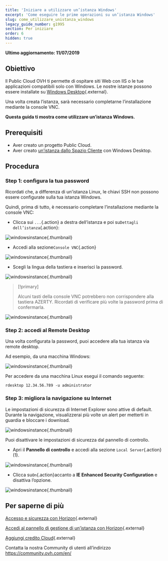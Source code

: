 ```yaml
---
title: 'Iniziare a utilizzare un’istanza Windows'
excerpt: 'Come eseguire le prime operazioni su un’istanza Windows'
slug: come_utilizzare_unistanza_windows
legacy_guide_number: g1995
section: Per iniziare
order: 6
hidden: true
---
```


**Ultimo aggiornamento: 11/07/2019**

## Obiettivo

ll Public Cloud OVH ti permette di ospitare siti Web con IIS o le tue applicazioni compatibili solo con Windows. Le nostre istanze possono essere installate su [Windows Desktop](https://www.ovhcloud.com/it/public-cloud/prices/){.external}.

Una volta creata l’istanza, sarà necessario completarne l’installazione mediante la console VNC.

**Questa guida ti mostra come utilizzare un’istanza Windows.**

## Prerequisiti

- Aver creato un progetto Public Cloud.
- Aver creato [un’istanza dallo Spazio Cliente](https://docs.ovh.com/it/public-cloud/crea_unistanza_dallo_spazio_cliente_ovh/) con Windows Desktop.

## Procedura

### Step 1: configura la tua password

Ricordati che, a differenza di un’istanza Linux, le chiavi SSH non possono essere configurate sulla tua istanza Windows.  

Quindi, prima di tutto, è necessario completare l’installazione mediante la console VNC:

- Clicca sui `...`{.action} a destra dell’istanza e poi su`Dettagli dell’istanza`{.action}:

![windowsinstance](images/firststepswindows1.png){.thumbnail}

- Accedi alla sezione`Console VNC`{.action}

![windowsinstance](images/firststepswindows2.png){.thumbnail}

- Scegli la lingua della tastiera e inserisci la password.

![windowsinstance](images/firststepswindows3.png){.thumbnail}

> [!primary]
>
> Alcuni tasti della console VNC potrebbero non corrispondere alla tastiera AZERTY.  Ricordati di verificare più volte la password prima di confermarla.
>

![windowsinstance](images/firststepswindows4.png){.thumbnail}

### Step 2: accedi al Remote Desktop

Una volta configurata la password, puoi accedere alla tua istanza via remote desktop.

Ad esempio, da una macchina Windows:

![windowsinstance](images/firststepswindows5.png){.thumbnail}

Per accedere da una macchina Linux esegui il comando seguente:

```
rdesktop 12.34.56.789 -u administrator
```
 
### Step 3: migliora la navigazione su Internet

Le impostazioni di sicurezza di Internet Explorer sono attive di default. Durante la navigazione, visualizzerai più volte un alert per metterti in guardia e bloccare i download.

![windowsinstance](images/firststepswindows6.png){.thumbnail}

Puoi disattivare le impostazioni di sicurezza dal pannello di controllo.

- Apri il **Pannello di controllo** e accedi alla sezione `Local Server`{.action}(1).

![windowsinstance](images/firststepswindows7.png){.thumbnail}

- Clicca su`On`{.action}accanto a **IE Enhanced Security Configuration** e disattiva l’opzione.

![windowsinstance](images/firststepswindows8.png){.thumbnail}

## Per saperne di più

[Accesso e sicurezza con Horizon](https://docs.ovh.com/it/public-cloud/accesso_e_sicurezza_con_horizon/){.external}

[Accedi al pannello di gestione di un’istanza con Horizon](https://docs.ovh.com/it/public-cloud/accedi_al_pannello_di_gestione_di_unistanza_con_horizon/){.external}

[Aggiungi credito Cloud](https://docs.ovh.com/it/public-cloud/aggiungi_credito_cloud_al_tuo_progetto/){.external}

Contatta la nostra Community di utenti all’indirizzo <https://community.ovh.com/en/>